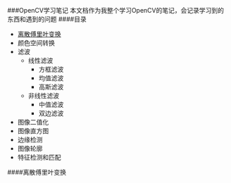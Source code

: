 ###OpenCV学习笔记
本文档作为我整个学习OpenCV的笔记，会记录学习到的东西和遇到的问题
####目录
* [离散傅里叶变换](./leaning.md/#离散傅里叶变换)
* 颜色空间转换
* 滤波
  * 线性滤波
    * 方框滤波
    * 均值滤波
    * 高斯滤波
  * 非线性滤波
    * 中值滤波
    * 双边滤波
* 图像二值化
* 图像直方图
* 边缘检测
* 图像轮廓
* 特征检测和匹配

####离散傅里叶变换



